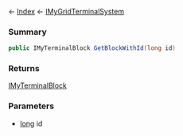 ← [Index](Api-Index) ← [IMyGridTerminalSystem](Sandbox.ModAPI.Ingame.IMyGridTerminalSystem)

### Summary

```csharp
public IMyTerminalBlock GetBlockWithId(long id)
```

### Returns

[IMyTerminalBlock](Sandbox.ModAPI.Ingame.IMyTerminalBlock)

### Parameters

* [long](System.Int64) id
